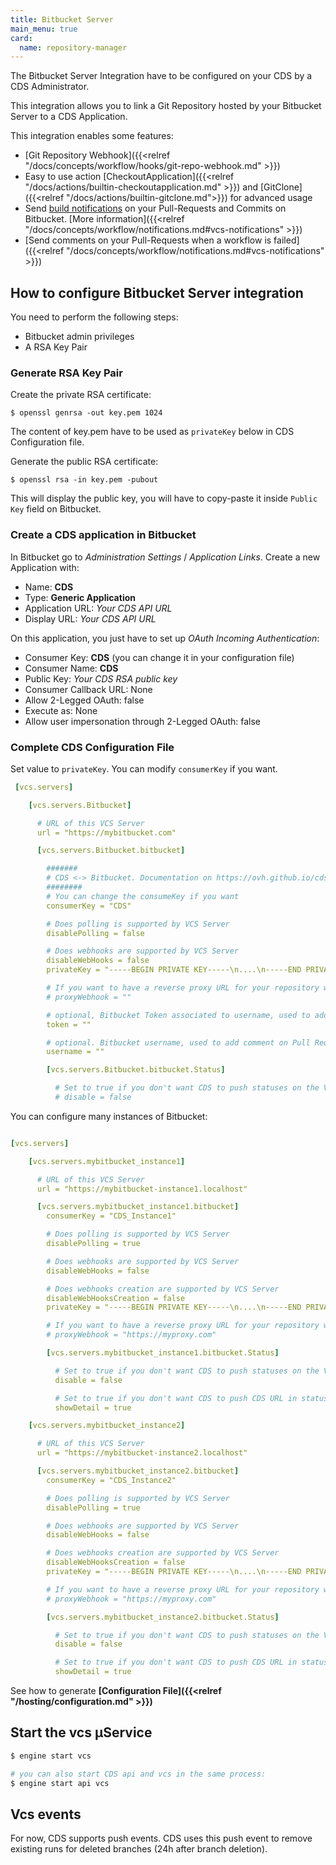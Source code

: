 ```yaml
---
title: Bitbucket Server
main_menu: true
card: 
  name: repository-manager
---
```


The Bitbucket Server Integration have to be configured on your CDS by a CDS Administrator.

This integration allows you to link a Git Repository hosted by your Bitbucket Server
to a CDS Application.

This integration enables some features:

 - [Git Repository Webhook]({{<relref "/docs/concepts/workflow/hooks/git-repo-webhook.md" >}})
 - Easy to use action [CheckoutApplication]({{<relref "/docs/actions/builtin-checkoutapplication.md" >}}) and [GitClone]({{<relref "/docs/actions/builtin-gitclone.md">}}) for advanced usage
 - Send [build notifications](https://developer.atlassian.com/server/bitbucket/how-tos/updating-build-status-for-commits/) on your Pull-Requests and Commits on Bitbucket. [More information]({{<relref "/docs/concepts/workflow/notifications.md#vcs-notifications" >}})
 - [Send comments on your Pull-Requests when a workflow is failed]({{<relref "/docs/concepts/workflow/notifications.md#vcs-notifications" >}})

## How to configure Bitbucket Server integration

You need to perform the following steps:

 - Bitbucket admin privileges
 - A RSA Key Pair

### Generate RSA Key Pair

Create the private RSA certificate:

```
$ openssl genrsa -out key.pem 1024
```

The content of key.pem have to be used as `privateKey` below in CDS Configuration file.

Generate the public RSA certificate:

```
$ openssl rsa -in key.pem -pubout
```

This will display the public key, you will have to copy-paste it inside `Public Key` field on Bitbucket.


### Create a CDS application in Bitbucket
In Bitbucket go to *Administration Settings* / *Application Links*. Create a new Application with:

 - Name: **CDS**
 - Type: **Generic Application**
 - Application URL: *Your CDS API URL*
 - Display URL: *Your CDS API URL*

On this application, you just have to set up *OAuth Incoming Authentication*:

 - Consumer Key: **CDS** (you can change it in your configuration file)
 - Consumer Name: **CDS**
 - Public Key: *Your CDS RSA public key*
 - Consumer Callback URL: None
 - Allow 2-Legged OAuth: false
 - Execute as: None
 - Allow user impersonation through 2-Legged OAuth: false

### Complete CDS Configuration File

Set value to `privateKey`. You can modify `consumerKey` if you want.

```yaml
 [vcs.servers]

    [vcs.servers.Bitbucket]

      # URL of this VCS Server
      url = "https://mybitbucket.com"

      [vcs.servers.Bitbucket.bitbucket]

        #######
        # CDS <-> Bitbucket. Documentation on https://ovh.github.io/cds/hosting/repositories-manager/bitbucket/
        ########
        # You can change the consumeKey if you want
        consumerKey = "CDS"

        # Does polling is supported by VCS Server
        disablePolling = false

        # Does webhooks are supported by VCS Server
        disableWebHooks = false
        privateKey = "-----BEGIN PRIVATE KEY-----\n....\n-----END PRIVATE KEY-----"

        # If you want to have a reverse proxy URL for your repository webhook, for example if you put https://myproxy.com it will generate a webhook URL like this https://myproxy.com/UUID_OF_YOUR_WEBHOOK
        # proxyWebhook = ""

        # optional, Bitbucket Token associated to username, used to add comment on Pull Request
        token = ""

        # optional. Bitbucket username, used to add comment on Pull Request on failed build.
        username = ""

        [vcs.servers.Bitbucket.bitbucket.Status]

          # Set to true if you don't want CDS to push statuses on the VCS server
          # disable = false
```

You can configure many instances of Bitbucket:


```yaml

[vcs.servers]

    [vcs.servers.mybitbucket_instance1]

      # URL of this VCS Server
      url = "https://mybitbucket-instance1.localhost"

      [vcs.servers.mybitbucket_instance1.bitbucket]
        consumerKey = "CDS_Instance1"

        # Does polling is supported by VCS Server
        disablePolling = true

        # Does webhooks are supported by VCS Server
        disableWebHooks = false

        # Does webhooks creation are supported by VCS Server
        disableWebHooksCreation = false
        privateKey = "-----BEGIN PRIVATE KEY-----\n....\n-----END PRIVATE KEY-----"

        # If you want to have a reverse proxy URL for your repository webhook, for example if you put https://myproxy.com it will generate a webhook URL like this https://myproxy.com/UUID_OF_YOUR_WEBHOOK
        # proxyWebhook = "https://myproxy.com"

        [vcs.servers.mybitbucket_instance1.bitbucket.Status]

          # Set to true if you don't want CDS to push statuses on the VCS server
          disable = false

          # Set to true if you don't want CDS to push CDS URL in statuses on the VCS server
          showDetail = true

    [vcs.servers.mybitbucket_instance2]

      # URL of this VCS Server
      url = "https://mybitbucket-instance2.localhost"

      [vcs.servers.mybitbucket_instance2.bitbucket]
        consumerKey = "CDS_Instance2"

        # Does polling is supported by VCS Server
        disablePolling = true

        # Does webhooks are supported by VCS Server
        disableWebHooks = false

        # Does webhooks creation are supported by VCS Server
        disableWebHooksCreation = false
        privateKey = "-----BEGIN PRIVATE KEY-----\n....\n-----END PRIVATE KEY-----"

        # If you want to have a reverse proxy URL for your repository webhook, for example if you put https://myproxy.com it will generate a webhook URL like this https://myproxy.com/UUID_OF_YOUR_WEBHOOK
        # proxyWebhook = "https://myproxy.com"

        [vcs.servers.mybitbucket_instance2.bitbucket.Status]

          # Set to true if you don't want CDS to push statuses on the VCS server
          disable = false

          # Set to true if you don't want CDS to push CDS URL in statuses on the VCS server
          showDetail = true

```

See how to generate **[Configuration File]({{<relref "/hosting/configuration.md" >}})**

## Start the vcs µService

```bash
$ engine start vcs

# you can also start CDS api and vcs in the same process:
$ engine start api vcs
```

## Vcs events

For now, CDS supports push events. CDS uses this push event to remove existing runs for deleted branches (24h after branch deletion).